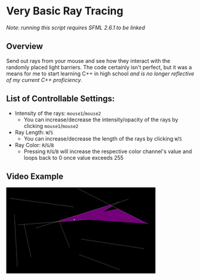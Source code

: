 # Very Basic Ray Tracing  
_Note: running this script requires SFML 2.6.1 to be linked_

## Overview
Send out rays from your mouse and see how they interact with the randomly placed light barriers. The code certainly isn't perfect, but it was a means for me to start learning C++ in high school _and is no longer reflective of my current C++ proficiency_.

## List of Controllable Settings:
- Intensity of the rays: `mouse1`/`mouse2`
  * You can increase/decrease the intensity/opacity of the rays by clicking `mouse1`/`mouse2`
- Ray Length: `W`/`S`
  * You can increase/decrease the length of the rays by clicking `W`/`S`
- Ray Color: `R`/`G`/`B`
  * Pressing `R`/`G`/`B` will increase the respective color channel's value and loops back to 0 once value exceeds 255 

## Video Example
![screen_recording_raycast](screen_recording_raycast.gif)
